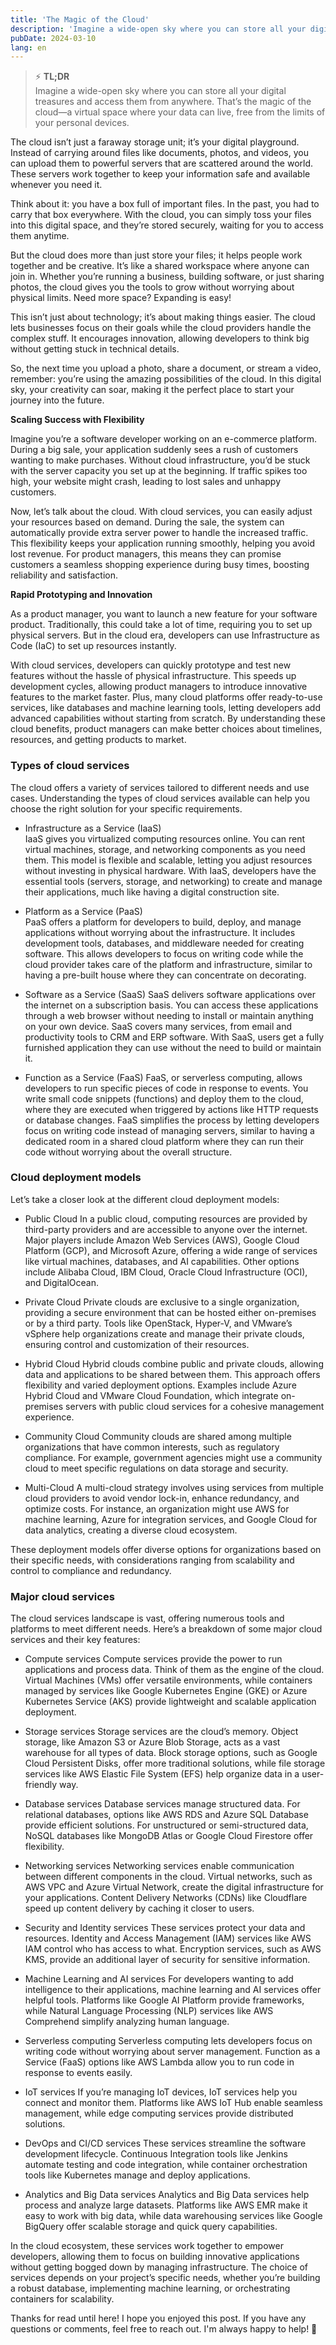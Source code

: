 ```yaml
---
title: 'The Magic of the Cloud'
description: 'Imagine a wide-open sky where you can store all your digital treasures and access them from anywhere. That’s the magic of the cloud—a virtual space where your data can live, free from the limits of your personal devices.'
pubDate: 2024-03-10
lang: en
---
```


> ⚡️ **TL;DR**  
> Imagine a wide-open sky where you can store all your digital treasures and access them from anywhere. That’s the magic of the cloud—a virtual space where your data can live, free from the limits of your personal devices.

The cloud isn’t just a faraway storage unit; it’s your digital playground. Instead of carrying around files like documents, photos, and videos, you can upload them to powerful servers that are scattered around the world. These servers work together to keep your information safe and available whenever you need it.

Think about it: you have a box full of important files. In the past, you had to carry that box everywhere. With the cloud, you can simply toss your files into this digital space, and they’re stored securely, waiting for you to access them anytime.

But the cloud does more than just store your files; it helps people work together and be creative. It’s like a shared workspace where anyone can join in. Whether you’re running a business, building software, or just sharing photos, the cloud gives you the tools to grow without worrying about physical limits. Need more space? Expanding is easy!

This isn’t just about technology; it’s about making things easier. The cloud lets businesses focus on their goals while the cloud providers handle the complex stuff. It encourages innovation, allowing developers to think big without getting stuck in technical details.

So, the next time you upload a photo, share a document, or stream a video, remember: you’re using the amazing possibilities of the cloud. In this digital sky, your creativity can soar, making it the perfect place to start your journey into the future.

**Scaling Success with Flexibility**

Imagine you’re a software developer working on an e-commerce platform. During a big sale, your application suddenly sees a rush of customers wanting to make purchases. Without cloud infrastructure, you’d be stuck with the server capacity you set up at the beginning. If traffic spikes too high, your website might crash, leading to lost sales and unhappy customers.

Now, let’s talk about the cloud. With cloud services, you can easily adjust your resources based on demand. During the sale, the system can automatically provide extra server power to handle the increased traffic. This flexibility keeps your application running smoothly, helping you avoid lost revenue. For product managers, this means they can promise customers a seamless shopping experience during busy times, boosting reliability and satisfaction.

**Rapid Prototyping and Innovation**

As a product manager, you want to launch a new feature for your software product. Traditionally, this could take a lot of time, requiring you to set up physical servers. But in the cloud era, developers can use Infrastructure as Code (IaC) to set up resources instantly.

With cloud services, developers can quickly prototype and test new features without the hassle of physical infrastructure. This speeds up development cycles, allowing product managers to introduce innovative features to the market faster. Plus, many cloud platforms offer ready-to-use services, like databases and machine learning tools, letting developers add advanced capabilities without starting from scratch. By understanding these cloud benefits, product managers can make better choices about timelines, resources, and getting products to market.

### Types of cloud services

The cloud offers a variety of services tailored to different needs and use cases. Understanding the types of cloud services available can help you choose the right solution for your specific requirements.

- Infrastructure as a Service (IaaS)  
   IaaS gives you virtualized computing resources online. You can rent virtual machines, storage, and networking components as you need them. This model is flexible and scalable, letting you adjust resources without investing in physical hardware. With IaaS, developers have the essential tools (servers, storage, and networking) to create and manage their applications, much like having a digital construction site.

- Platform as a Service (PaaS)  
   PaaS offers a platform for developers to build, deploy, and manage applications without worrying about the infrastructure. It includes development tools, databases, and middleware needed for creating software. This allows developers to focus on writing code while the cloud provider takes care of the platform and infrastructure, similar to having a pre-built house where they can concentrate on decorating.

- Software as a Service (SaaS)
  SaaS delivers software applications over the internet on a subscription basis. You can access these applications through a web browser without needing to install or maintain anything on your own device. SaaS covers many services, from email and productivity tools to CRM and ERP software. With SaaS, users get a fully furnished application they can use without the need to build or maintain it.

- Function as a Service (FaaS)
  FaaS, or serverless computing, allows developers to run specific pieces of code in response to events. You write small code snippets (functions) and deploy them to the cloud, where they are executed when triggered by actions like HTTP requests or database changes. FaaS simplifies the process by letting developers focus on writing code instead of managing servers, similar to having a dedicated room in a shared cloud platform where they can run their code without worrying about the overall structure.

### Cloud deployment models

Let’s take a closer look at the different cloud deployment models:

- Public Cloud
  In a public cloud, computing resources are provided by third-party providers and are accessible to anyone over the internet. Major players include Amazon Web Services (AWS), Google Cloud Platform (GCP), and Microsoft Azure, offering a wide range of services like virtual machines, databases, and AI capabilities. Other options include Alibaba Cloud, IBM Cloud, Oracle Cloud Infrastructure (OCI), and DigitalOcean.

- Private Cloud
  Private clouds are exclusive to a single organization, providing a secure environment that can be hosted either on-premises or by a third party. Tools like OpenStack, Hyper-V, and VMware’s vSphere help organizations create and manage their private clouds, ensuring control and customization of their resources.

- Hybrid Cloud
  Hybrid clouds combine public and private clouds, allowing data and applications to be shared between them. This approach offers flexibility and varied deployment options. Examples include Azure Hybrid Cloud and VMware Cloud Foundation, which integrate on-premises servers with public cloud services for a cohesive management experience.

- Community Cloud
  Community clouds are shared among multiple organizations that have common interests, such as regulatory compliance. For example, government agencies might use a community cloud to meet specific regulations on data storage and security.

- Multi-Cloud
  A multi-cloud strategy involves using services from multiple cloud providers to avoid vendor lock-in, enhance redundancy, and optimize costs. For instance, an organization might use AWS for machine learning, Azure for integration services, and Google Cloud for data analytics, creating a diverse cloud ecosystem.

These deployment models offer diverse options for organizations based on their specific needs, with considerations ranging from scalability and control to compliance and redundancy.

### Major cloud services

The cloud services landscape is vast, offering numerous tools and platforms to meet different needs. Here’s a breakdown of some major cloud services and their key features:

- Compute services
  Compute services provide the power to run applications and process data. Think of them as the engine of the cloud. Virtual Machines (VMs) offer versatile environments, while containers managed by services like Google Kubernetes Engine (GKE) or Azure Kubernetes Service (AKS) provide lightweight and scalable application deployment.

- Storage services
  Storage services are the cloud’s memory. Object storage, like Amazon S3 or Azure Blob Storage, acts as a vast warehouse for all types of data. Block storage options, such as Google Cloud Persistent Disks, offer more traditional solutions, while file storage services like AWS Elastic File System (EFS) help organize data in a user-friendly way.

- Database services
  Database services manage structured data. For relational databases, options like AWS RDS and Azure SQL Database provide efficient solutions. For unstructured or semi-structured data, NoSQL databases like MongoDB Atlas or Google Cloud Firestore offer flexibility.

- Networking services
  Networking services enable communication between different components in the cloud. Virtual networks, such as AWS VPC and Azure Virtual Network, create the digital infrastructure for your applications. Content Delivery Networks (CDNs) like Cloudflare speed up content delivery by caching it closer to users.

- Security and Identity services
  These services protect your data and resources. Identity and Access Management (IAM) services like AWS IAM control who has access to what. Encryption services, such as AWS KMS, provide an additional layer of security for sensitive information.

- Machine Learning and AI services
  For developers wanting to add intelligence to their applications, machine learning and AI services offer helpful tools. Platforms like Google AI Platform provide frameworks, while Natural Language Processing (NLP) services like AWS Comprehend simplify analyzing human language.

- Serverless computing
  Serverless computing lets developers focus on writing code without worrying about server management. Function as a Service (FaaS) options like AWS Lambda allow you to run code in response to events easily.

- IoT services
  If you’re managing IoT devices, IoT services help you connect and monitor them. Platforms like AWS IoT Hub enable seamless management, while edge computing services provide distributed solutions.

- DevOps and CI/CD services
  These services streamline the software development lifecycle. Continuous Integration tools like Jenkins automate testing and code integration, while container orchestration tools like Kubernetes manage and deploy applications.

- Analytics and Big Data services
  Analytics and Big Data services help process and analyze large datasets. Platforms like AWS EMR make it easy to work with big data, while data warehousing services like Google BigQuery offer scalable storage and quick query capabilities.

In the cloud ecosystem, these services work together to empower developers, allowing them to focus on building innovative applications without getting bogged down by managing infrastructure. The choice of services depends on your project’s specific needs, whether you’re building a robust database, implementing machine learning, or orchestrating containers for scalability.

Thanks for read until here! I hope you enjoyed this post. If you have any questions or comments, feel free to reach out. I'm always happy to help! 🚀

